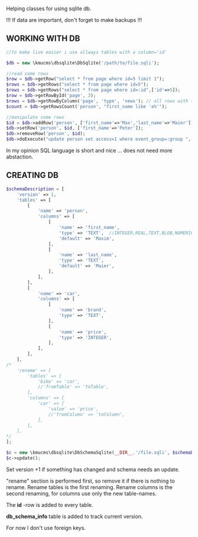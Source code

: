 Helping classes for using sqlite db.

!!! If data are important, don't forget to make backups !!!

## WORKING WITH DB

```php
//to make live easier i use allways tables with a column='id'

$db = new \kmucms\dbsqlite\DbSqlite('/path/to/file.sqli');

//read some rows
$row = $db->getRow("select * from page where id=5 limit 1");
$rows = $db->getRows("select * from page where id=5");
$rows = $db->getRows("select * from page where id=:id",['id'=>5]);
$row = $db->getRowById('page', 3);
$rows = $db->getRowByColumn('page', 'type', 'news'); // all rows with type='news'
$count = $db->getRowsCount('person', "first_name like 'a%'");

//manipulate some rows
$id = $db->addRow('person', ['first_name'=>'Max','last_name'=>'Maier']);
$db->setRow('person', $id, ['first_name'=>'Peter']);
$db->removeRow('person', $id);
$db->doExecute("update person set access=1 where event_group=:group ",['group'=>'musicLovers']);
```

In my opinion SQL language is short and nice ... does not need more abstaction.


## CREATING DB

```php
$schemaDescription = [
    'version' => 1,
    'tables' => [
        [
            'name' => 'person',
            'columns' => [
                [
                    'name' => 'first_name',
                    'type' => 'TEXT',  //INTEGER,REAL,TEXT,BLOB,NUMERIC
                    'default' => 'Maxim',
                ],
                [
                    'name' => 'last_name',
                    'type' => 'TEXT',
                    'default' => 'Maier',
                ],
            ],
        ],
        [
            'name' => 'car',
            'columns' => [
                [
                    'name' => 'brand',
                    'type' => 'TEXT',
                ],
                [
                    'name' => 'price',
                    'type' => 'INTEGER',
                ],
            ],
        ],
    ],
/*
    'rename' => [
        'tables' => [
            'bike' => 'car',
            //'fromTable' => 'toTable',
        ],
        'columns' => [
            'car' => [
                'value' => 'price',
                //'fromColumn' => 'toColumn',
            ],
        ],
    ],
*/
];

$c = new \kmucms\dbsqlite\DbSchemaSqlite(__DIR__.'/file.sqli', $schemaDescription);
$c->update();

```

Set version +1 if something has changed and schema needs an update.

"rename" section is performed first, so remove it if there is nothing to rename. 
Rename tables is the first renaming. Rename columns is the second renaming, for columns use only the new table-names.

The **id** -row is added to every table.

**db_schema_info** table is added to track current version.

For now I don't use foreign keys.
